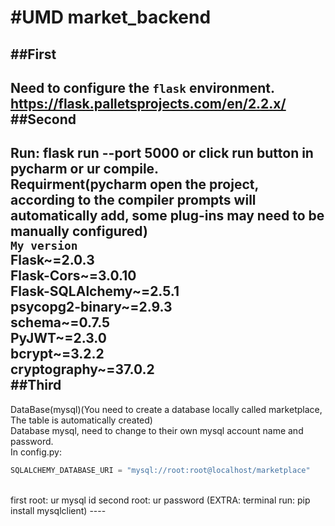 #UMD market_backend    
=
##First  
-
Need to configure the `flask` environment. https://flask.palletsprojects.com/en/2.2.x/ <br>
##Second
-
Run: flask run --port 5000 or click run button in pycharm or ur compile.<br>
Requirment(pycharm open the project, according to the compiler prompts will automatically add, some plug-ins may need to be manually configured)<br>
`My version`<br>
Flask~=2.0.3  
Flask-Cors~=3.0.10  
Flask-SQLAlchemy~=2.5.1  
psycopg2-binary~=2.9.3  
schema~=0.7.5  
PyJWT~=2.3.0  
bcrypt~=3.2.2  
cryptography~=37.0.2  
##Third
-
DataBase(mysql)(You need to create a database locally called marketplace, The table is automatically created)<br>
Database mysql, need to change to their own mysql account name and password.<br>
In config.py: 
```Python
SQLALCHEMY_DATABASE_URI = "mysql://root:root@localhost/marketplace"
```
<br>
first root: ur mysql id  second root: ur password  
(EXTRA: terminal run: pip install mysqlclient)  
----



